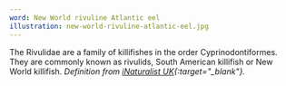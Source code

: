 ```yaml
---
word: New World rivuline Atlantic eel
illustration: new-world-rivuline-atlantic-eel.jpg
---
```


The Rivulidae are a family of killifishes in the order Cyprinodontiformes. They are commonly known as rivulids, South American killifish or New World killifish. *Definition from [iNaturalist UK](https://uk.inaturalist.org/taxa/86049-Rivulidae){:target="_blank"}.*
